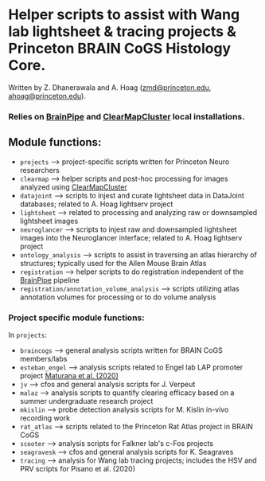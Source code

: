 # Helper scripts to assist with Wang lab lightsheet & tracing projects & Princeton BRAIN CoGS Histology Core.

Written by Z. Dhanerawala and A. Hoag (zmd@princeton.edu, ahoag@princeton.edu).

### Relies on [BrainPipe](https://github.com/PrincetonUniversity/BrainPipe) and [ClearMapCluster](https://github.com/PrincetonUniversity/ClearMapCluster) local installations.

## Module functions:
* `projects` --> project-specific scripts written for Princeton Neuro researchers
* `clearmap` --> helper scripts and post-hoc processing for images analyzed using [ClearMapCluster](https://github.com/PrincetonUniversity/ClearMapCluster)
* `datajoint` --> scripts to injest and curate lightsheet data in DataJoint databases; related to A. Hoag lightserv project
* `lightsheet` --> related to processing and analyzing raw or downsampled lightsheet images 
* `neuroglancer` --> scripts to injest raw and downsampled lightsheet images into the Neuroglancer interface; related to A. Hoag lightserv project
* `ontology_analysis` --> scripts to assist in traversing an atlas hierarchy of structures; typically used for the Allen Mouse Brain Atlas
* `registration` --> helper scripts to do registration independent of the [BrainPipe](https://github.com/PrincetonUniversity/BrainPipe) pipeline
* `registration/annotation_volume_analysis` --> scripts utilizing atlas annotation volumes for processing or to do volume analysis

### Project specific module functions:
In `projects`:
* `braincogs` --> general analysis scripts written for BRAIN CoGS members/labs
* `esteban_engel` --> analysis scripts related to Engel lab LAP promoter project [Maturana et al. (2020)](https://www.sciencedirect.com/science/article/pii/S2329050120300644)
* `jv` --> cfos and general analysis scripts for J. Verpeut
* `malaz` --> analysis scripts to quantify clearing efficacy based on a summer undergraduate research project
* `mkislin` --> probe detection analysis scripts for M. Kislin in-vivo recording work
* `rat_atlas` --> scripts related to the Princeton Rat Atlas project in BRAIN CoGS
* `scooter` --> analysis scripts for Falkner lab's c-Fos projects
* `seagravesk` --> cfos and general analysis scripts for K. Seagraves
* `tracing` --> analysis for Wang lab tracing projects; includes the HSV and PRV scripts for Pisano et al. (2020)

